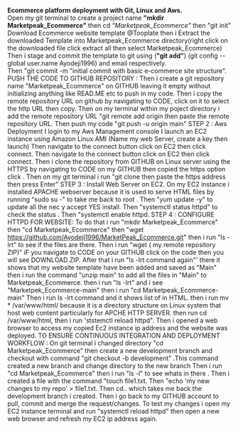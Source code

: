**Ecommerce platform deployment with Git, Linux and Aws.**<br>
Open my git terminal to create a project name  **"mkdir Marketpeak_Ecommerce"** then cd *"Marketpeak_Ecommerce"* then "git init"<br>
Download Ecommerce website template @Tooplate then i Extract the downloaded Template into Marketpeak_Ecommerce directory(right click on the downloaded file click extract all then select Marketpeak_Ecommerce)<br>
Then i stage and commit the template to git using (**"git add"**) (git config --global user.name Ayodeji1996) and email respectively.<br>
Then "git commit -m "initial commit with basic e-commerce site structure".
PUSH THE CODE TO GITHUB REPOSITORY :
Then i create a git repository name "Marketpeak_Ecommerce" on GITHUB leaving it empty without initializing anything like READ.ME etc to push in my code.
Then i copy the remote repository URL on github by navigating to CODE, click on it to select the http URL then copy.
Then on my terminal within my poject directory i add the remote repository URL "git remote add origin then paste the remote repository URL. 
Then push my code "git push -u origin main"
STEP 2 : Aws Deployment
I login to my Aws Management console 
I launch an EC2 instance using Amazon Linux AMI (Name my web Server, create a key then launch)
Then navigate to the connect button click on EC2 then click connect.
Then navigate to the connect button click on EC2 then click connect.
Then i clone the repository from GITHUB on Linux server using the HTTPS by navigating to CODE on my GITHUB then copied the https option click .
Then on my git terminal i run "git clone then paste the https address then press Enter"
STEP 3 : Install Web Server on EC2.
On my EC2 instance i installed APACHE webserver because it is used to serve HTML files by running "sudo su -" to take me back to root . Then "yum update -y" to update all the  nec
y accept YES install. Then "systemctl status httpd" to check the status . Then "systemctl enable httpd.
STEP 4 :
CONFIGURE HTTPD FOR WEBSITE:
To do that i run "mkdir Marketpeak_Ecommerce" then  "cd Marketpeak_Ecommerce" 
then "wget https://github.com/Ayodeji1996/MarketPeak_Ecommerce.git" then i run "ls -lrt" to see if the files are there.
Then i run "wget ( my remote repository ZIP)" iF you navigate to CODE on your GITHUB click on the code then you will see DOWNLOAD ZIP.
After that i run "ls -lrt command again"' there it shows that my website template have been added and saved as "Main" 
then i run the command "unzip main" to add all the files in "Main" to Marketpeak_Ecommerce. 
then i run "ls -lrt" and i see "Marketpek_Ecommerce-main" then i run "cd Marketpeak_Ecommerce-main"
Then i run ls -lrt command and it shows list of  in HTML.
then i run mv * /var/www/html/ because it is a directory structure on Linux system that host web content particularly for APCHE HTTP SERVER.
then run cd /var/www/html, then i run 'ststemctl reload httpd".
Then i opened a web browser to access my copied Ec2 instance ip address and the website was deployed.
TO ENSURE CONTINUOUS INTEGRATION AND DEPLOYMENT WORKFLOW :
On git terminal i changed directory "cd Marketpeak_Ecommerce"
then create a new development branch and checkout with command "git checkout -b development" .This command created a new branch and change directory to the new branch
Then i run "cd Marketpeak_Ecommerce" then i run "ls -l" to see whats in there . 
Then i created a file with the command "touch file1.txt. 
Then "echo 'my new changes to my repo' > file1.txt. 
Then cd.. which takes me back the development branch i created.
Then i go back to my GITHUB account to pull, commit and merge the request/changes.
To test my changes i open my EC2 instance terminal and run "systemctl reload httpd" 
then open a new web browser and refresh my EC2 ip address again.












